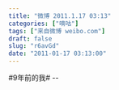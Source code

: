```yaml
---
title: "微博 2011.1.17 03:13"
categories: ["嘀咕"]
tags: ["来自微博 weibo.com"]
draft: false
slug: "r6avGd"
date: "2011-01-17 03:13:00"
---
```


<p>#9年前的我# -- </p>
